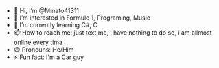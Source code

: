 - 👋 Hi, I’m @Minato41311
- 👀 I’m interested in Formule 1, Programing, Music
- 🌱 I’m currently learning C#, C
- 📫 How to reach me: just text me, i have nothing to do so, i am allmost online every tima
- 😄 Pronouns: He/Him
- ⚡ Fun fact: I'm a Car guy

<!---
Minato41311/Minato41311 is a ✨ special ✨ repository because its `README.md` (this file) appears on your GitHub profile.
You can click the Preview link to take a look at your changes.
--->
